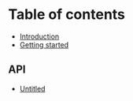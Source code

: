 # Table of contents

* [Introduction](README.md)
* [Getting started](getting-started.md)

## API

* [Untitled](api/untitled.md)

